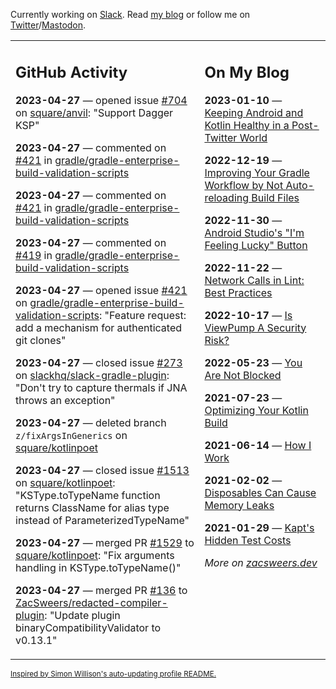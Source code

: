 Currently working on [Slack](https://slack.com/). Read [my blog](https://zacsweers.dev/) or follow me on [Twitter](https://twitter.com/ZacSweers)/[Mastodon](https://hachyderm.io/@ZacSweers).

<table><tr><td valign="top" width="60%">

## GitHub Activity
<!-- githubActivity starts -->
**2023-04-27** — opened issue [#704](https://github.com/square/anvil/issues/704) on [square/anvil](https://github.com/square/anvil): "Support Dagger KSP"

**2023-04-27** — commented on [#421](https://github.com/gradle/gradle-enterprise-build-validation-scripts/issues/421#issuecomment-1526536765) in [gradle/gradle-enterprise-build-validation-scripts](https://github.com/gradle/gradle-enterprise-build-validation-scripts)

**2023-04-27** — commented on [#421](https://github.com/gradle/gradle-enterprise-build-validation-scripts/issues/421#issuecomment-1526497505) in [gradle/gradle-enterprise-build-validation-scripts](https://github.com/gradle/gradle-enterprise-build-validation-scripts)

**2023-04-27** — commented on [#419](https://github.com/gradle/gradle-enterprise-build-validation-scripts/issues/419#issuecomment-1526451824) in [gradle/gradle-enterprise-build-validation-scripts](https://github.com/gradle/gradle-enterprise-build-validation-scripts)

**2023-04-27** — opened issue [#421](https://github.com/gradle/gradle-enterprise-build-validation-scripts/issues/421) on [gradle/gradle-enterprise-build-validation-scripts](https://github.com/gradle/gradle-enterprise-build-validation-scripts): "Feature request: add a mechanism for authenticated git clones"

**2023-04-27** — closed issue [#273](https://github.com/slackhq/slack-gradle-plugin/issues/273) on [slackhq/slack-gradle-plugin](https://github.com/slackhq/slack-gradle-plugin): "Don't try to capture thermals if JNA throws an exception"

**2023-04-27** — deleted branch `z/fixArgsInGenerics` on [square/kotlinpoet](https://github.com/square/kotlinpoet)

**2023-04-27** — closed issue [#1513](https://github.com/square/kotlinpoet/issues/1513) on [square/kotlinpoet](https://github.com/square/kotlinpoet): "KSType.toTypeName function returns ClassName for alias type instead of ParameterizedTypeName"

**2023-04-27** — merged PR [#1529](https://github.com/square/kotlinpoet/pull/1529) to [square/kotlinpoet](https://github.com/square/kotlinpoet): "Fix arguments handling in KSType.toTypeName()"

**2023-04-27** — merged PR [#136](https://github.com/ZacSweers/redacted-compiler-plugin/pull/136) to [ZacSweers/redacted-compiler-plugin](https://github.com/ZacSweers/redacted-compiler-plugin): "Update plugin binaryCompatibilityValidator to v0.13.1"
<!-- githubActivity ends -->
</td><td valign="top" width="40%">

## On My Blog
<!-- blog starts -->
**2023-01-10** — [Keeping Android and Kotlin Healthy in a Post-Twitter World](https://www.zacsweers.dev/keeping-android-healthy/)

**2022-12-19** — [Improving Your Gradle Workflow by Not Auto-reloading Build Files](https://www.zacsweers.dev/improving-your-workflow-by-not-auto-reloading-build-files/)

**2022-11-30** — [Android Studio's "I'm Feeling Lucky" Button](https://www.zacsweers.dev/android-studios-im-feeling-lucky-button/)

**2022-11-22** — [Network Calls in Lint: Best Practices](https://www.zacsweers.dev/network-calls-in-lint-best-practices/)

**2022-10-17** — [Is ViewPump A Security Risk?](https://www.zacsweers.dev/is-viewpump-a-security-risk/)

**2022-05-23** — [You Are Not Blocked](https://www.zacsweers.dev/you-are-not-blocked/)

**2021-07-23** — [Optimizing Your Kotlin Build](https://www.zacsweers.dev/optimizing-your-kotlin-build/)

**2021-06-14** — [How I Work](https://www.zacsweers.dev/how-i-work/)

**2021-02-02** — [Disposables Can Cause Memory Leaks](https://www.zacsweers.dev/disposables-can-cause-memory-leaks/)

**2021-01-29** — [Kapt's Hidden Test Costs](https://www.zacsweers.dev/kapts-hidden-test-costs/)
<!-- blog ends -->
_More on [zacsweers.dev](https://zacsweers.dev/)_
</td></tr></table>

<sub><a href="https://simonwillison.net/2020/Jul/10/self-updating-profile-readme/">Inspired by Simon Willison's auto-updating profile README.</a></sub>